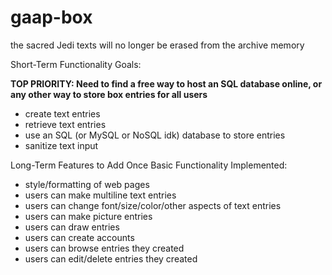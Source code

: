 # gaap-box
the sacred Jedi texts will no longer be erased from the archive memory

Short-Term Functionality Goals:
<div><strong>TOP PRIORITY: Need to find a free way to host an SQL database online, or any other way to store box entries for all users</strong></div>
<ul>
    <li>create text entries</li>
    <li>retrieve text entries</li>
    <li>use an SQL (or MySQL or NoSQL idk) database to store entries</li>
    <li>sanitize text input</li>
</ul>

Long-Term Features to Add Once Basic Functionality Implemented:
<ul>
    <li>style/formatting of web pages</li>
    <li>users can make multiline text entries</li>
    <li>users can change font/size/color/other aspects of text entries</li>
    <li>users can make picture entries</li>
    <li>users can draw entries</li>
    <li>users can create accounts</li>
    <li>users can browse entries they created</li>
    <li>users can edit/delete entries they created</li>
</ul>

